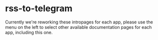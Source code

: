 # rss-to-telegram

Currently we're reworking these intropages for each app, please use the menu on the left to select other available documentation pages for each app, including this one.
